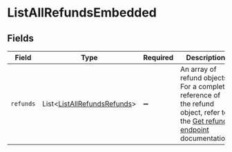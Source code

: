 # ListAllRefundsEmbedded


## Fields

| Field                                                                                                                                    | Type                                                                                                                                     | Required                                                                                                                                 | Description                                                                                                                              |
| ---------------------------------------------------------------------------------------------------------------------------------------- | ---------------------------------------------------------------------------------------------------------------------------------------- | ---------------------------------------------------------------------------------------------------------------------------------------- | ---------------------------------------------------------------------------------------------------------------------------------------- |
| `refunds`                                                                                                                                | List\<[ListAllRefundsRefunds](../../models/operations/ListAllRefundsRefunds.md)>                                                         | :heavy_minus_sign:                                                                                                                       | An array of refund objects. For a complete reference of the refund object, refer to the [Get refund endpoint](get-refund) documentation. |